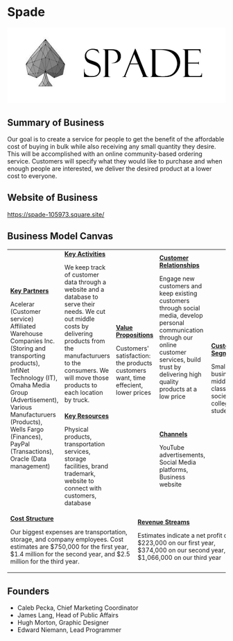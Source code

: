 # Spade
![Business Logo](spade_logo.jpg?raw=true)

## Summary of Business
Our goal is to create a service for people to get the benefit of the affordable cost of buying in bulk while also receiving any small quantity they desire. This will be accomplished with an online community-based ordering service. Customers will specify what they would like to purchase and when enough people are interested, we deliver the desired product at a lower cost to everyone.

## Website of Business
https://spade-105973.square.site/

## Business Model Canvas
<table>
  <tr>
    <td rowspan="2">
	    <b><a href="Key_Partners.md">Key Partners</a></b>
	    <p> Acelerar (Customer service)
Affiliated Warehouse Companies Inc. (Storing and transporting products),
InfiNet Technology (IT),
Omaha Media Group (Advertisement),
Various Manufacturuers (Products),
Wells Fargo (Finances),
PayPal (Transactions),
Oracle (Data management)
    </td>
    <td>
      <b><a href="Key_Activities.md">Key Activities</a></b>
	    <p> We keep track of customer data through a website and a database to serve their needs. We cut out middle costs by delivering products from the manufacturuers to the consumers. We will move those products to each location by truck.  </p>
    </td>
    <td rowspan="2" colspan="2">
      <b><a href="Value_Propositions.md">Value Propositions</a></b>
	    <p> Customers' satisfaction: the products customers want, time effecient, lower prices </p>
      <br><br><br><br><br>
    </td>
    <td>
      <b><a href="Customer_Relationships.md">Customer Relationships</a></b>
	    <p> Engage new customers and keep existing customers through social media, develop personal communication through our online customer services, build trust by delivering high quality products at a low price </p>
    </td>
    <td rowspan="2">
      <b><a href="Customer_Segments.md">Customer Segments</a></b>
	    <p> Small businesses, middle class society, college students </p>
    </td>
  </tr>
  <tr>
    <td>
      <b><a href="Key_Resources.md">Key Resources</a></b>
	    <p>Physical products, transportation services, storage facilities, brand trademark, website to connect with customers, database</p>
    </td>
    <td>
      <b><a href="Channels.md">Channels</a></b>
	    <p> YouTube advertisements, Social Media platforms, Business website </p>
    </td>
  </tr>
  <tr>
    <td colspan="3">
      <b><a href="Financial_Plan.md">Cost Structure</a></b>
      <p> Our biggest expenses are transportation, storage, and company employees.
Cost estimates are $750,000 for the first year, $1.4 million for the second year, and $2.5 million for the third year. </p>
    </td>
    <td colspan="3">
      <b><a href="Financial_Plan.md">Revenue Streams</a></b>
      <p> Estimates indicate a net profit of $223,000 on our first year, $374,000 on our second year, and $1,066,000 on our third year </p>
    </td>
  </tr>
</table>

## Founders
<!-- Team members -->
* Caleb Pecka, Chief Marketing Coordinator
* James Lang, Head of Public Affairs
* Hugh Morton, Graphic Designer
* Edward Niemann, Lead Programmer
